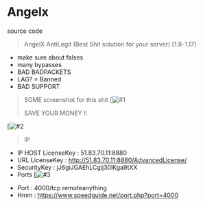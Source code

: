 # Angelx
source code
> AngelX AntiLegit (Best Shit solution for your server) [1.8-1.17] 
- make sure about falses
- many bypasses
- BAD BADPACKETS
- LAG? = Banned
- BAD SUPPORT
> SOME screenshot for this shit
[![#1](https://cdn.discordapp.com/attachments/996558083008508014/1077022731352166521/image.png)
>
> SAVE YOUR MONEY !!
> 
[![#2](https://cdn.discordapp.com/attachments/996558083008508014/1077210870842675261/image.png)
>
> IP 
- IP HOST LicenseKey : 51.83.70.11:8880
- URL LicenseKey : http://51.83.70.11:8880/AdvancedLicense/
- SecurityKey : jJ6giJGAEhLCgij30lKga9tXX
- Ports
[![#3](https://cdn.discordapp.com/attachments/996558083008508014/1077215411734585414/image.png)
>
- Port : 4000/tcp remoteanything
- Hmm : https://www.speedguide.net/port.php?port=4000

